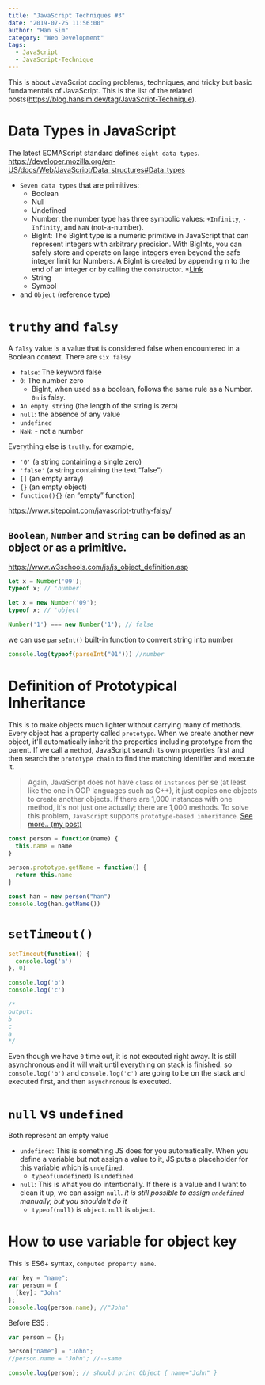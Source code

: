 ```yaml
---
title: "JavaScript Techniques #3"
date: "2019-07-25 11:56:00"
author: "Han Sim"
category: "Web Development"
tags:
  - JavaScript
  - JavaScript-Technique
---
```


This is about JavaScript coding problems, techniques, and tricky but basic fundamentals of JavaScript. This is the list of the related posts(https://blog.hansim.dev/tag/JavaScript-Technique).

# Data Types in JavaScript

The latest ECMAScript standard defines `eight data types`. https://developer.mozilla.org/en-US/docs/Web/JavaScript/Data_structures#Data_types

- `Seven data types` that are primitives:
  - Boolean
  - Null
  - Undefined
  - Number: the number type has three symbolic values: `+Infinity`, `-Infinity`, and `NaN` (not-a-number).
  - BigInt: The BigInt type is a numeric primitive in JavaScript that can represent integers with arbitrary precision. With BigInts, you can safely store and operate on large integers even beyond the safe integer limit for Numbers. A BigInt is created by appending n to the end of an integer or by calling the constructor. \*[Link](https://developer.mozilla.org/en-US/docs/Web/JavaScript/Data_structures#BigInt_type)
  - String
  - Symbol
- and `Object` (reference type)

# `truthy` and `falsy`

A `falsy` value is a value that is considered false when encountered in a Boolean context. There are `six falsy`

- `false`: The keyword false
- `0`: The number zero
  - BigInt, when used as a boolean, follows the same rule as a Number. `0n` is falsy.
- `An empty string` (the length of the string is zero)
- `null`: the absence of any value
- `undefined`
- `NaN`: - not a number

Everything else is `truthy`. for example,

- `'0'` (a string containing a single zero)
- `'false'` (a string containing the text “false”)
- `[]` (an empty array)
- `{}` (an empty object)
- `function(){}` (an “empty” function)

https://www.sitepoint.com/javascript-truthy-falsy/

## `Boolean`, `Number` and `String` can be defined as an object or as a primitive.

https://www.w3schools.com/js/js_object_definition.asp

```JavaScript
let x = Number('09');
typeof x; // 'number'

let x = new Number('09');
typeof x; // 'object'

Number('1') === new Number('1'); // false
```

we can use `parseInt()` built-in function to convert string into number

```JavaScript
console.log(typeof(parseInt("01"))) //number
```

# Definition of Prototypical Inheritance

This is to make objects much lighter without carrying many of methods. Every object has a property called `prototype`. When we create another new object, it'll automatically inherit the properties including prototype from the parent. If we call a `method`, JavaScript search its own properties first and then search the `prototype chain` to find the matching identifier and execute it.

> Again, JavaScript does not have `class` or `instances` per se (at least like the one in OOP languages such as C++), it just copies one objects to create another objects. If there are 1,000 instances with one method, it's not just one actually; there are 1,000 methods. To solve this problem, `JavaScript` supports `prototype-based inheritance`. [See more.. (my post)](https://blog.hansim.dev/javascript-and-prototype-based-inheritance)

```JavaScript
const person = function(name) {
  this.name = name
}

person.prototype.getName = function() {
  return this.name
}

const han = new person("han")
console.log(han.getName())
```

# `setTimeout()`

```JavaScript
setTimeout(function() {
  console.log('a')
}, 0)

console.log('b')
console.log('c')

/*
output:
b
c
a
*/
```

Even though we have `0` time out, it is not executed right away. It is still asynchronous and it will wait until everything on stack is finished. so `console.log('b')` and `console.log('c')` are going to be on the stack and executed first, and then `asynchronous` is executed.

# `null` vs `undefined`

Both represent an empty value

- `undefined`: This is something JS does for you automatically. When you define a variable but not assign a value to it, JS puts a placeholder for this variable which is `undefined`.
  - `typeof(undefined)` is `undefined`.
- `null`: This is what you do intentionally. If there is a value and I want to clean it up, we can assign `null`. _it is still possible to assign `undefined` manually, but you shouldn't do it_
  - `typeof(null)` is `object`. `null` is `object`.

# How to use variable for object key

This is ES6+ syntax, `computed property name`.

```JavaScript
var key = "name";
var person = {
  [key]: "John"
};
console.log(person.name); //"John"
```

Before ES5 :

```JavaScript
var person = {};

person["name"] = "John";
//person.name = "John"; //--same

console.log(person); // should print Object { name="John" }
```
